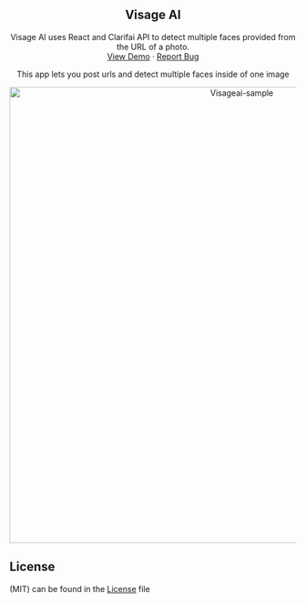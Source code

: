 <div align="center">

<h2 align="center">Visage AI</h2>
  <p align="center">
    Visage AI uses React and Clarifai API to detect multiple faces provided from the URL of a photo.
    <br />
    <a href="https://visage-ai.herokuapp.com/">View Demo</a>
    ·
    <a href="https://github.com/pixelRena/VisageAi/issues">Report Bug</a>
  </p>
  
   <p>This app lets you post urls and detect multiple faces inside of one image</p>
  
  <img src="https://user-images.githubusercontent.com/98000871/226211542-d1c6149a-24f5-4ba4-97ef-5a6fcbc6a68d.png" alt="Visageai-sample" width="800"/>
</div>

## License
(MIT) can be found in the [License](https://github.com/pixelRena/VisageAi/blob/main/LICENSE) file  
